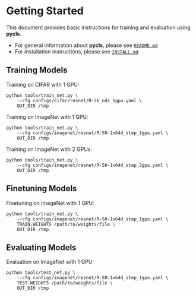 # Getting Started

This document provides basic instructions for training and evaluation using **pycls**.

- For general information about **pycls**, please see [`README.md`](README.md)
- For installation instructions, please see [`INSTALL.md`](INSTALL.md)

## Training Models

Training on CIFAR with 1 GPU: 

```
python tools/train_net.py \
    --cfg configs/cifar/resnet/R-56_nds_1gpu.yaml \
    OUT_DIR /tmp
```

Training on ImageNet with 1 GPU:

```
python tools/train_net.py \
    --cfg configs/imagenet/resnet/R-50-1x64d_step_1gpu.yaml \
    OUT_DIR /tmp
```

Training on ImageNet with 2 GPUs:

```
python tools/train_net.py \
    --cfg configs/imagenet/resnet/R-50-1x64d_step_2gpu.yaml \
    OUT_DIR /tmp
```

## Finetuning Models

Finetuning on ImageNet with 1 GPU:

```
python tools/train_net.py \
    --cfg configs/imagenet/resnet/R-50-1x64d_step_1gpu.yaml \
    TRAIN.WEIGHTS /path/to/weights/file \
    OUT_DIR /tmp
```

## Evaluating Models

Evaluation on ImageNet with 1 GPU:

```
python tools/test_net.py \
    --cfg configs/imagenet/resnet/R-50-1x64d_step_1gpu.yaml \
    TEST.WEIGHTS /path/to/weights/file \
    OUT_DIR /tmp
```
